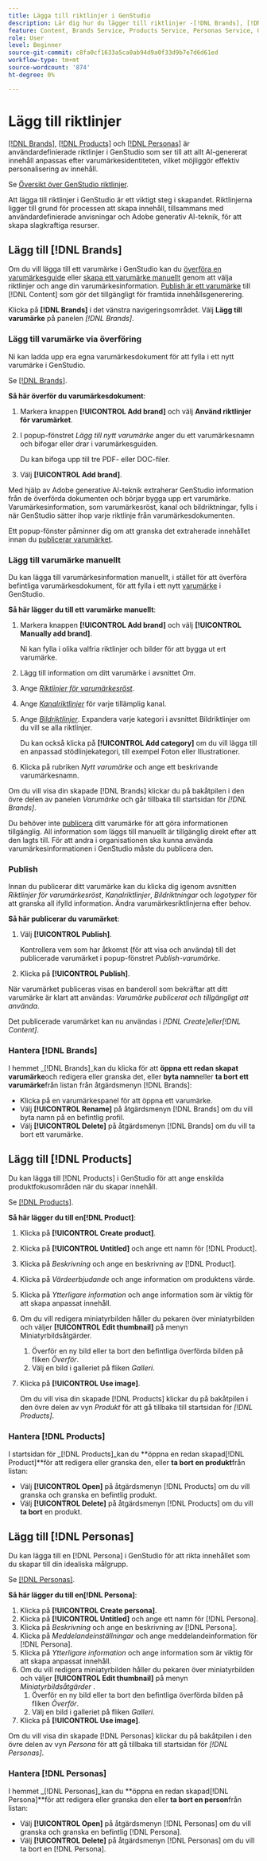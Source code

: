 ```yaml
---
title: Lägga till riktlinjer i GenStudio
description: Lär dig hur du lägger till riktlinjer -[!DNL Brands], [!DNL Products] och [!DNL Personas] - i Adobe [!DNL GenStudio].
feature: Content, Brands Service, Products Service, Personas Service, Guidelines
role: User
level: Beginner
source-git-commit: c8fa0cf1633a5ca0ab94d9a0f33d9b7e7d6d61ed
workflow-type: tm+mt
source-wordcount: '874'
ht-degree: 0%

---
```



# Lägg till riktlinjer

[[!DNL Brands]](/help/user-guide/guidelines/brands.md), [[!DNL Products]](/help/user-guide/guidelines/products.md) och [[!DNL Personas]](/help/user-guide/guidelines/personas.md) är användardefinierade riktlinjer i GenStudio som ser till att allt AI-genererat innehåll anpassas efter varumärkesidentiteten, vilket möjliggör effektiv personalisering av innehåll.

Se [Översikt över GenStudio riktlinjer](/help/user-guide/guidelines/overview.md).

Att lägga till riktlinjer i GenStudio är ett viktigt steg i skapandet. Riktlinjerna ligger till grund för processen att skapa innehåll, tillsammans med användardefinierade anvisningar och Adobe generativ AI-teknik, för att skapa slagkraftiga resurser.

## Lägg till [!DNL Brands]

Om du vill lägga till ett varumärke i GenStudio kan du [överföra en varumärkesguide](#upload-brand-guidelines) eller [skapa ett varumärke manuellt](#manually-add-brand) genom att välja riktlinjer och ange din varumärkesinformation. [Publish är ett varumärke](#publish-brand) till [!DNL Content] som gör det tillgängligt för framtida innehållsgenerering.

Klicka på **[!DNL Brands]** i det vänstra navigeringsområdet. Välj **Lägg till varumärke** på panelen _[!DNL Brands]_.

### Lägg till varumärke via överföring

Ni kan ladda upp era egna varumärkesdokument för att fylla i ett nytt varumärke i GenStudio.

Se [[!DNL Brands]](/help/user-guide/guidelines/brands.md).

**Så här överför du varumärkesdokument**:

1. Markera knappen **[!UICONTROL Add brand]** och välj **Använd riktlinjer för varumärket**.
1. I popup-fönstret _Lägg till nytt varumärke_ anger du ett varumärkesnamn och bifogar eller drar i varumärkesguiden.

   Du kan bifoga upp till tre PDF- eller DOC-filer.

1. Välj **[!UICONTROL Add brand]**.

Med hjälp av Adobe generative AI-teknik extraherar GenStudio information från de överförda dokumenten och börjar bygga upp ert varumärke. Varumärkesinformation, som varumärkesröst, kanal och bildriktningar, fylls i när GenStudio sätter ihop varje riktlinje från varumärkesdokumenten.

Ett popup-fönster påminner dig om att granska det extraherade innehållet innan du [publicerar varumärket](#publish-brand).

### Lägg till varumärke manuellt

Du kan lägga till varumärkesinformation manuellt, i stället för att överföra befintliga varumärkesdokument, för att fylla i ett nytt [varumärke](brands.md) i GenStudio.

**Så här lägger du till ett varumärke manuellt**:

1. Markera knappen **[!UICONTROL Add brand]** och välj **[!UICONTROL Manually add brand]**.

   Ni kan fylla i olika valfria riktlinjer och bilder för att bygga ut ert varumärke.

1. Lägg till information om ditt varumärke i avsnittet _Om_.
1. Ange [_Riktlinjer för varumärkesröst_](brands.md#brand-voice-guidelines).
1. Ange [_Kanalriktlinjer_](brands.md#channel-guidelines) för varje tillämplig kanal.
1. Ange [_Bildriktlinjer_](brands.md#image-guidelines). Expandera varje kategori i avsnittet Bildriktlinjer om du vill se alla riktlinjer.

   Du kan också klicka på **[!UICONTROL Add category]** om du vill lägga till en anpassad stödlinjekategori, till exempel Foton eller Illustrationer.

1. Klicka på rubriken _Nytt varumärke_ och ange ett beskrivande varumärkesnamn.

Om du vill visa din skapade [!DNL Brands] klickar du på bakåtpilen i den övre delen av panelen _Varumärke_ och går tillbaka till startsidan för _[!DNL Brands]_.

Du behöver inte [publicera](#publish-brand) ditt varumärke för att göra informationen tillgänglig. All information som läggs till manuellt är tillgänglig direkt efter att den lagts till. För att andra i organisationen ska kunna använda varumärkesinformationen i GenStudio måste du publicera den.

### Publish

Innan du publicerar ditt varumärke kan du klicka dig igenom avsnitten _Riktlinjer för varumärkesröst_, _Kanalriktlinjer_, _Bildriktningar_ och _logotyper_ för att granska all ifylld information. Ändra varumärkesriktlinjerna efter behov.

**Så här publicerar du varumärket**:

1. Välj **[!UICONTROL Publish]**.

   Kontrollera vem som har åtkomst (för att visa och använda) till det publicerade varumärket i popup-fönstret _Publish-varumärke_.

1. Klicka på **[!UICONTROL Publish]**.

När varumärket publiceras visas en banderoll som bekräftar att ditt varumärke är klart att användas: *Varumärke publicerat och tillgängligt att använda*.

Det publicerade varumärket kan nu användas i _[!DNL Create]_eller_[!DNL Content]_.

### Hantera [!DNL Brands]

I hemmet _[!DNL Brands]_kan du klicka för att **öppna ett redan skapat varumärke**och redigera eller granska det, eller **byta namn**eller **ta bort ett varumärke**från listan från åtgärdsmenyn [!DNL Brands]:

* Klicka på en varumärkespanel för att öppna ett varumärke.
* Välj **[!UICONTROL Rename]** på åtgärdsmenyn [!DNL Brands] om du vill byta namn på en befintlig profil.
* Välj **[!UICONTROL Delete]** på åtgärdsmenyn [!DNL Brands] om du vill ta bort ett varumärke.

## Lägg till [!DNL Products]

Du kan lägga till [!DNL Products] i GenStudio för att ange enskilda produktfokusområden när du skapar innehåll. <!-- Add Rename, display, reposition functionality -->

Se [[!DNL Products]](products.md).

**Så här lägger du till en[!DNL Product]**:

1. Klicka på **[!UICONTROL Create product]**.
1. Klicka på **[!UICONTROL Untitled]** och ange ett namn för [!DNL Product].
1. Klicka på _Beskrivning_ och ange en beskrivning av [!DNL Product].
1. Klicka på _Värdeerbjudande_ och ange information om produktens värde.
1. Klicka på _Ytterligare information_ och ange information som är viktig för att skapa anpassat innehåll.
1. Om du vill redigera miniatyrbilden håller du pekaren över miniatyrbilden och väljer **[!UICONTROL Edit thumbnail]** på menyn Miniatyrbildsåtgärder.
   1. Överför en ny bild eller ta bort den befintliga överförda bilden på fliken _Överför_.
   1. Välj en bild i galleriet på fliken _Galleri_.
1. Klicka på **[!UICONTROL Use image]**.

   Om du vill visa din skapade [!DNL Products] klickar du på bakåtpilen i den övre delen av vyn _Produkt_ för att gå tillbaka till startsidan för _[!DNL Products]_.

### Hantera [!DNL Products]

I startsidan för _[!DNL Products]_kan du **öppna en redan skapad[!DNL Product]**för att redigera eller granska den, eller **ta bort en produkt**från listan:

* Välj **[!UICONTROL Open]** på åtgärdsmenyn [!DNL Products] om du vill granska och granska en befintlig produkt.
* Välj **[!UICONTROL Delete]** på åtgärdsmenyn [!DNL Products] om du vill **ta bort** en produkt.

## Lägg till [!DNL Personas]

Du kan lägga till en [!DNL Persona] i GenStudio för att rikta innehållet som du skapar till din idealiska målgrupp.

Se [[!DNL Personas]](personas.md).

**Så här lägger du till en[!DNL Persona]**:

1. Klicka på **[!UICONTROL Create persona]**.
1. Klicka på **[!UICONTROL Untitled]** och ange ett namn för [!DNL Persona].
1. Klicka på _Beskrivning_ och ange en beskrivning av [!DNL Persona].
1. Klicka på _Meddelandeinställningar_ och ange meddelandeinformation för [!DNL Persona].
1. Klicka på _Ytterligare information_ och ange information som är viktig för att skapa anpassat innehåll.
1. Om du vill redigera miniatyrbilden håller du pekaren över miniatyrbilden och väljer **[!UICONTROL Edit thumbnail]** på menyn _Miniatyrbildsåtgärder_ .
   1. Överför en ny bild eller ta bort den befintliga överförda bilden på fliken _Överför_.
   1. Välj en bild i galleriet på fliken _Galleri_.
1. Klicka på **[!UICONTROL Use image]**.

Om du vill visa din skapade [!DNL Personas] klickar du på bakåtpilen i den övre delen av vyn _Persona_ för att gå tillbaka till startsidan för _[!DNL Personas]_.

### Hantera [!DNL Personas]

I hemmet _[!DNL Personas]_kan du **öppna en redan skapad[!DNL Persona]**för att redigera eller granska den eller **ta bort en person**från listan:

* Välj **[!UICONTROL Open]** på åtgärdsmenyn [!DNL Personas] om du vill granska och granska en befintlig [!DNL Persona].
* Välj **[!UICONTROL Delete]** på åtgärdsmenyn [!DNL Personas] om du vill ta bort en [!DNL Persona].
